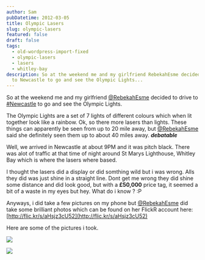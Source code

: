 ```yaml
---
author: Sam
pubDatetime: 2012-03-05
title: Olympic Lasers
slug: olympic-lasers
featured: false
draft: false
tags:
  - old-wordpress-import-fixed
  - olympic-lasers
  - lasers
  - whitley-bay
description: So at the weekend me and my girlfriend RebekahEsme decided to drive
  to Newcastle to go and see the Olympic Lights...
---
```

So at the weekend me and my girlfriend [@RebekahEsme](http://rebekahesme.com) decided to drive to [#Newcastle](https://twitter.com/#!/search/%23Newcastle) to go and see the Olympic Lights.

The Olympic Lights are a set of 7 lights of different colours which when lit together look like a rainbow. Ok, so there more lasers than lights. These things can apparently be seen from up to 20 mile away, but [@RebekahEsme](http://rebekahesme.com) said she definitely seen them up to about 40 miles away. **_debatable_**

Well, we arrived in Newcastle at about 9PM and it was pitch black. There was alot of traffic at that time of night around St Marys Lighthouse, Whitley Bay which is where the lasers where based.

I thought the lasers did a display or did somthing wild but i was wrong. Alls they did was just shine in a straight line. Dont get me wrong they did shine some distance and did look good, but with a **£50,000** price tag, it seemed a bit of a waste in my eyes but hey. What do i know ? :P

Anyways, i did take a few pictures on my phone but [@RebekahEsme](http://rebekahesme.com) did take some brilliant photos which can be found on her FlickR account here: [http://flic.kr/s/aHsjz3cU52](http://flic.kr/s/aHsjz3cU52)

Here are some of the pictures i took.

![](/assets/2012/2012-02-02-into-the-distance_6955329425_l.jpg)

![](/assets/2012/2012-02-02-whitley-bay_6955328733_l.jpg)